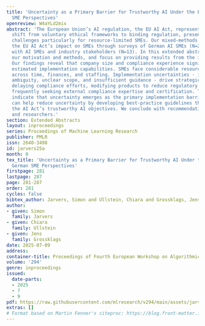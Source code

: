 ```yaml
---
title: 'Uncertainty as a Primary Barrier for Trustworthy AI Under the EU AI Act: German
  SME Perspectives'
openreview: W4aYLd2mix
abstract: 'The European Union’s AI regulation, the EU AI Act, represents a significant
  shift from voluntary ethical frameworks to binding regulation, presenting implementation
  challenges particularly for resource-limited SMEs. Our mixed-methods research examined
  the EU AI Act’s impact on SMEs through surveys of German AI SMEs (N=21) and interviews
  with AI SMEs and industry stakeholders (N=13). In this extended abstract, we summarize
  our motivation and methods, and focus on providing results from the interviews.
  Our findings reveal that company size and compliance experience significantly affect
  estimated implementation capabilities. SMEs face considerable resource constraints
  across time, finances, and staffing. Implementation uncertainties - including definitional
  ambiguity, unclear scope, and insufficient guidance - drive strategic responses:
  delaying compliance efforts, modifying products to reduce regulatory burden, and
  frequently seeking external compliance expertise and certification. These results
  indicate that uncertainty emerges as the primary implementation barrier. Researchers
  can help reduce uncertainty by developing best-practice guidelines that support
  the AI Act’s trustworthy AI objectives. We conclude with recommendations for policymakers
  and researchers.'
section: Extended Abstracts
layout: inproceedings
series: Proceedings of Machine Learning Research
publisher: PMLR
issn: 2640-3498
id: jarvers25a
month: 0
tex_title: 'Uncertainty as a Primary Barrier for Trustworthy AI Under the EU AI Act:
  German SME Perspectives'
firstpage: 281
lastpage: 287
page: 281-287
order: 281
cycles: false
bibtex_author: Jarvers, Simon and Ullstein, Chiara and Grossklags, Jens
author:
- given: Simon
  family: Jarvers
- given: Chiara
  family: Ullstein
- given: Jens
  family: Grossklags
date: 2025-07-09
address:
container-title: Proceedings of Fourth European Workshop on Algorithmic Fairness
volume: '294'
genre: inproceedings
issued:
  date-parts:
  - 2025
  - 7
  - 9
pdf: https://raw.githubusercontent.com/mlresearch/v294/main/assets/jarvers25a/jarvers25a.pdf
extras: []
# Format based on Martin Fenner's citeproc: https://blog.front-matter.io/posts/citeproc-yaml-for-bibliographies/
---
```

